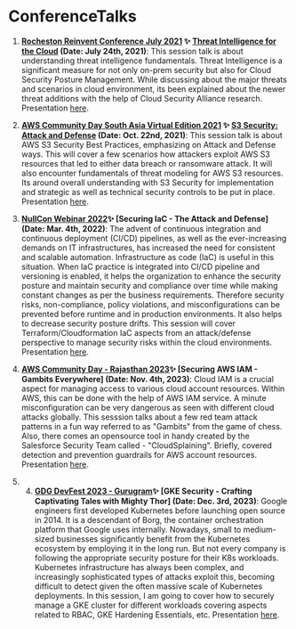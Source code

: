 # ConferenceTalks

1. **[Rocheston Reinvent Conference July 2021](https://reinvent.rocheston.com/schedule.html) :sparkles: [Threat Intelligence for the Cloud](https://www.youtube.com/watch?v=be16-_xbjdw) (Date: July 24th, 2021)**: This session talk is about understanding threat intelligence fundamentals. Threat Intelligence is a significant measure for not only on-prem security but also for Cloud Security Posture Management. While discussing about the major threats and scenarios in cloud environment, its been explained about the newer threat additions with the help of Cloud Security Alliance research. Presentation [here](https://github.com/ntnshrm87/ConnferenceTalks-NitinS/blob/main/Threat%20Intelligence%20for%20the%20Cloud.pdf).

2. **[AWS Community Day South Asia Virtual Edition 2021](https://communityday.awsug.asia/) :sparkles: [S3 Security: Attack and Defense](https://youtu.be/Q4Wkfo5BXyo?t=8974) (Date: Oct. 22nd, 2021)**: This session talk is about AWS S3 Security Best Practices, emphasizing on Attack and Defense ways. This will cover a few scenarios how attackers exploit AWS S3 resources that led to either data breach or ransomware attack. It will also encounter fundamentals of threat modeling for AWS S3 resources. Its around overall understanding with S3 Security for implementation and strategic as well as technical security controls to be put in place. Presentation [here](https://github.com/ntnshrm87/ConnferenceTalks-NitinS/blob/main/ACD2021%20-%20S3%20Security_%20Attack%20and%20Defense.pdf). 

3. **[NullCon Webinar 2022](https://nullcon.net/archive-download/webinars):sparkles: [Securing IaC - The Attack and Defense] (Date: Mar. 4th, 2022)**: The advent of continuous integration and continuous deployment (CI/CD) pipelines, as well as the ever-increasing demands on IT infrastructures, has increased the need for consistent and scalable automation. Infrastructure as code (IaC) is useful in this situation. When IaC practice is integrated into CI/CD pipeline and versioning is enabled, it helps the organization to enhance the security posture and maintain security and compliance over time while making constant changes as per the business requirements. Therefore security risks, non-compliance, policy violations, and misconfigurations can be prevented before runtime and in production environments. It also helps to decrease security posture drifts. 
This session will cover Terraform/Cloudformation IaC aspects from an attack/defense perspective to manage security risks within the cloud environments. Presentation [here](https://github.com/ntnshrm87/ConnferenceTalks-NitinS/blob/main/Securing%20IaC_%20The%20Attack%20and%20Defense.pdf).

4. **[AWS Community Day - Rajasthan 2023](https://awsugjaipur.in/):sparkles: [Securing AWS IAM - Gambits Everywhere] (Date: Nov. 4th, 2023)**: Cloud IAM is a crucial aspect for managing access to various cloud account resources. Within AWS, this can be done with the help of AWS IAM service. A minute misconfiguration can be very dangerous as seen with different cloud attacks globally. This sesssion talks about a few red team attack patterns in a fun way referred to as "Gambits" from the game of chess. Also, there comes an opensource tool in handy created by the Salesforce Security Team called - "CloudSplaining". Briefly, covered detection and prevention guardrails for AWS account resources.  Presentation [here](https://github.com/ntnshrm87/ConnferenceTalks-NitinS/blob/main/Nitin%20-%20ACDR2023.pdf).

5. 4. **[GDG DevFest 2023 - Gurugram](https://gdg.community.dev/events/details/google-gdg-gurugram-presents-devfest-2023/):sparkles: [GKE Security - Crafting Captivating Tales with Mighty Thor] (Date: Dec. 3rd, 2023)**: Google engineers first developed Kubernetes before launching open source in 2014. It is a descendant of Borg, the container orchestration platform that Google uses internally. Nowadays, small to medium-sized businesses significantly benefit from the Kubernetes ecosystem by employing it in the long run. But not every company is following the appropriate security posture for their K8s workloads. Kubernetes infrastructure has always been complex, and increasingly sophisticated types of attacks exploit this, becoming difficult to detect given the often massive scale of Kubernetes deployments. In this session, I am going to cover how to securely manage a GKE cluster for different workloads covering aspects related to RBAC, GKE Hardening Essentials, etc.  Presentation [here](https://github.com/ntnshrm87/ConnferenceTalks-NitinS/blob/main/GKE%20Security.pdf).
